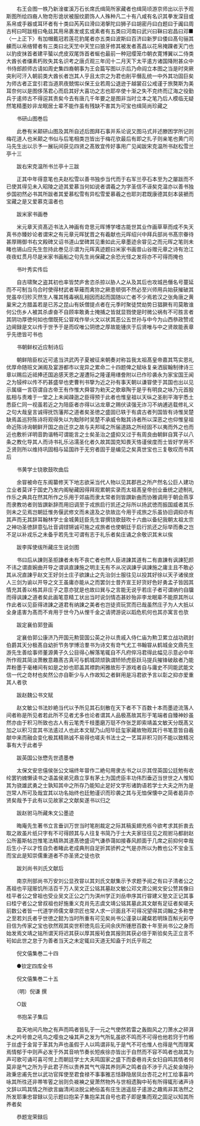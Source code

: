 <!-- { "loadSidebar": true } -->
　　右王会图一帙乃新淦崔溪万石长席氏缉简所家藏者也缉简顷游京师出以示予观斯图所绘四裔人物竒形诡状被服纹罽饰人人殊种凡二十有八咸有名识其拳发深目或系帛或手器或耳环者有十类曰芮芮曰滑曰渇搫陀曰狮子曰胡密丹曰白题曰于阗曰周古柯曰呵跋檀曰龟兹其用帛裹发或玄或素者有五类曰河南曰武兴曰靺曰宕昌曰邓■〈一上正下〉有加帽戴冠若莲花豹尾者亦五类曰波斯曰百济曰新罗曰倭曰髙句骊其躶而以帛络臂者有三类曰北天笁中天笁曰狼牙修其被发者髙昌以花帛掩踝者天门也以豹皮抹首者建平蜑以虎皮双尾饰首者蜒也最前一种冠缨笼巾朝衣寛博翼以二侍类大酋长者缣素朽败失其名识考之唐贞观三年闰十二月天下太平逺方诸国降附甚众中书侍郎颜师古请如周史集四裔朝事为王会篇写图以示后乃命阎立本图之当是时突厥突利可汗入朝前类大酋长者岂其人乎且太宗之为君也削平僭乱统一中外其功固巨矣为师古者正宜引君当道夙夜兢惕以保王业若周公退逊于越裳召公戒谨于旅獒斯为美耳奈何以是图侈荡君心而启其好大喜功之志也耶卒使十渐之失不克终而辽海之役勤兵于逺师古不得逭其责矣今去有唐几千年要之是图非当时立本之笔乃后人模临无疑然笔精墨妙非龙眠居士辈不能作虽有残缺不害其为可宝也缉简尚珍藏之

　　书研山图巻后

　　此巻有米颠研山图及其所自述后图拜石事并系论说又图马式并述滕困学所记则梅花道人也米颠之书似与后笔相类岂皆出于梅花欤最后有即之扎子则亲笔也黄门司马先生出以示予一展玩间获见四贤之髙致宜传好事用广见闻跋宋克温所书赵松雪兰亭十三

　　跋右宋克温所书兰亭十三跋

　　正其中年得意笔也夫赵松雪以善书独歩当代而于右军兰亭石本至为之屡跋而不已使其得见未入昭陵之迹其爱慕当何如说者谓羲之为字圣信不诬矣克温亦以善书独歩国初然必书其所跋者其爱慕松雪有异松雪爱慕羲之也耶刘君既康德其刻本装褫而宝藏之是又爱慕克温者也

　　跋米家书画巻

　　米元章天资髙迈书法入神画有竒思元晖博学嗜古能世其业作画草草而成不失天真书亦臻妙论者谓宋之有元章元晖犹晋之有羲献也元晖绍兴中拜兵部尚书髙宗眷待甚厚赐御书右文殿碑又诏书道山堂碑其见重如此元章墨迹余甞见之而元晖之笔则未睹也锡山应先生忽持此巻见示谓为元晖真迹题曰米家书画昔山谷赠元章之诗有沧江夜夜虹贯月尽是米家书画船之句先生尚保藏之余恐光怪之发将亦不可得而掩也

　　书叶秀实传后

　　自古啸聚之盗其初也率皆焚庐舍恣杀掠以胁人之从及其后也攻城邑僭名号蔓延而不可制当乌合时使得材武者草薙而禽狝之厥患顿弭不然必至兴师用兵始获摧破其党虽卒归殄灭然生人罹其残毒祸乱相因而起而国随以亡者不少焉若汉之张角唐之黄巢宋之方腊盖若是已苏之昆山有妖僧提点者在元季时聚徒焚劫势日猖獗有司莫敢谁何公伤乡人被其杀虐奋不自顾率敢勇士掩捕之皆就显戮使是时微公祸有不可胜言者其阴功厚徳何如也僧既死公甞戏作举火文以状其恶公五世孙与中今为山西叅政赞戎边阃録是文以传于世予于是而叹唯公阴徳之厚故能锺庆于后贤唯与中之贤故能表章乎先徳皆可书也

　　书朝鲜权近应制诗后

　　朝鲜陪臣权近可逺当洪武丙子夏被征来朝奏对称旨我太祖髙皇帝嘉其笃实恩礼优厚命随班文渊阁及宴游都市以宠异之累命二十四题俾之赋咏复亲洒宸翰制律诗三章以赐后近祗捧还国追感天恩之渥遭际之隆谨用缮誊附以已作珍袭永为家宝国王闻之为锓梓以传不朽甚盛举也吏曹判书擥为近之孙有事天朝以谦甞使于其国也出以见示属缀一言窃谓自古帝王有作惟大舜甞为勑天之歌皋陶于是乎有明良之咏乃元首股肱相与责难于一堂之上未闻疎逖之臣得预于此者也惟皇祖以天纵之圣削平海宇悉土悉臣仁同一视虽若近之为陪臣者亦得以沾龙章之赐伏读强无诈习不纳逋逃载修礼义之句大哉皇言诚得抚饬藩邦之道者矣圣徳之盛固已轶于有虞古者列国皆有诗惟吴楚缺焉盖巡狩陈诗将观得失以为黜陟时吴楚不承威令黜其诗者所以深恶之也仰惟皇祖命近陈诗询朝鲜开国之由迁京之故与夫邦域之所届道路之所经固不以夷而外之也而近也敷析详明音韵谐畅可谓能言之士矣圣治之盛抑又过于有周良由朝鲜自箕子以八条之教化导其人而诗书礼乐沾濡圣化者久故其国克知畏天恪谨侯度而士皆好学用不乏贤则所以维持巩固相与延国祚于无穷者固于是编见之矣真世宝也三复敬叹而书其后

　　书黄学士铙歌鼓吹曲后

　　余甞被命在东阁纂修天下地志欲采当代人物以见其郡邑之所产然名公巨人建功立业者莫详于国史乃发内阁秘藏因得拜观累朝实录而太祖髙皇帝创业垂统之迹制礼作乐之典具在然其所作之乐用于郊庙而隶太常者则皆譔新曲而协雅调用于朝会燕享而隶教坊者则皆譔新辞而用旧调至于戎旅启行凯还之际所以扬武徳而振国威者其乐则未之见焉岂朝廷惟务偃武修文而未遑及之欤故迄今用于戎旅之乐虽协旧调抑亦有其声而无其辞耳翰林学士金城黄廷臣先生甞撰铙歌鼓吹十六曲以备纪我朝太祖太宗之神功圣徳辞意弘壮音调铿锵诚可施之戎旅者也使朝廷于启行凯还之际举而奏之岂不足以补戎乐之未备乎若先生可谓有志于礼乐者矣庄诵之余敬识其末以俟

　　跋李挥使绂所藏庄生说剑图

　　书曰后从諌则圣拒諌者未有不丧亡者也然人臣进諌其道有二有直諌有讽諌犯颜不讳之谓直婉曲开导之谓讽直諌施之明主无有不从况讽諌乎讽諌施之庸主且不敢必其从况直諌乎赵文王好剑士庄子欲諌止之先治剑士服往见以投其好徐以天子诸侯庻人三剑为谕以开导之文王虽庸亦能从之而罢剑士昔齐宣王好货好色好勇孟子皆因其情充其善以格其非庄子之意亦犹是也故曰巽与之言能无说乎若庄子者可谓纳约自牖而得讽諌之道者矣此画笔意精工状出当时说剑情态甚妙殆非李龙眠辈不能原其所以作此者以见臣得进諌之道君有纳諌之美者也岂徒资玩赏而已哉虽然庄子为人大扺以全身逺害为髙而不肯用于世今乃从悝千金之请骋游说以蹈危机何也其亦寓言也欤

　　跋定襄伯郭登画

　　定襄伯郭公康济乃开国元勲营国公英之孙以贵戚入侍仁庙为勲卫累立战功疏封伯爵其天分极髙自幼折节务学博洽羣书为诗文有竒气尤工书翰甞从鹤城金文鼎先生游先生善绘事师董源黄子久公目得心解落笔辄自不凡府倅冯君得此幅见示意必中年所作观其简淡萧散意趣髙古真可与鹤城颉颃孰谓矫矫虎臣跃马提兵摧锋破敌者乃能弄粉墨于毫楮间有如是之妙也耶盖其襟韵闲雅故形于游戏者自与庸史不同能武能文信一代之竒材也矣然公亦自靳少与人作故知之者鲜用是冯君欲予言以彰之抑亦爱重其人者欤

　　跋赵魏公书文赋

　　赵文敏公书法妙絶当代以予所见其石刻散在天下者不下百数十本而墨迹流落人间者称是所见者若此所不见者尤多也论者谓其人品极髙故其形于笔端者自臻神妙虽然亦由于积习所致也古人有云笔秃千枝墨磨万珽不作张芝即索靖盖文敏天分既髙又加之以积习宜其书法逺过人也此本文赋乃山阳毕廷玺家藏故物观其行书笔意皆自羲献中来而融会变化极其精熟诚不易得也嗟夫书法士之一艺耳非积习则不能以致精况事有大于此者乎

　　跋英国公张懋先世遗墨巻

　　太保文安忠僖侯张公文端终年甞作二絶句用隶古书之以示其侄英国公廷勉有收纶罢钓媿懒读书之语盖侯弟兄鼎立享有茅土为国虎臣丰功伟烈垂迈当世世之人惟知其为骁雄武勇之士孰知其中之所存乃能知止足好文学形诸韵语若学士大夫之所为是岂常人所可及哉宜其以功名始终也廷勉谨识而珍袭之其与无恤保懐中之简者曷异亦贤矣哉予于此有以见故家之文献矣遂书以归之

　　跋赵驸马所藏朱文公墨迹

　　晦庵先生著书立言垂训万世当时笔削裁定之际其稿奚翅充栋今欲考求其折衷去取之故虽片纸只字有不可得顾其与人往复书简乃于士大夫家往往见之观驸马都尉赵公所蓄斯帖岂惟笔法精熟其道髙徳盛词气谦恭蔼如接春风颜面于几席之前抑何幸哉后生小子以才性自负者睹此老成典刑自足折其骄矜之气是亦所以为教也公不宝金玉而宝此是知崇儒重道者不亦圣贤之徒也欤

　　跋刘尚书刘氏文献后

　　南京刑部尚书万安刘公显孜甞以其刘氏文献集示予求题予阅之有曰子清者公之髙祖也平冦赈饥所活百千万人吴文正公铭其墓赵文敏公邓文肃公掲文安公赞其像曰桂平者公之曾祖也受业吴文正公之门为淇州学正刘岳申序其行甞建义塾文正记其事曰桂宁者公之曾叔祖也好施重义克肖先志虞文靖公铭其墓此其文献有足征者矣嗟夫前数公者皆一代道学师儒文章宗匠也常人求一识面且不可得况望得其词翰之多称誉之至若刘氏者乎世徳之懿为当时所重有可见矣尚书公谨录以藏粲若明珠百斛光彩夺目信为传家之宝也欤然观其奕世积徳先后无间余庆所锺厯百数十年至尚书公之身而始发焉文靖之铭所谓天将迟其获以厚其报茍食其报则其获必倍于斯验矣先正立言不茍如此世之怠于为善者当天之未定辄曰天道无知盍于刘氏乎观之

　　倪文僖集巻二十四

　　●钦定四库全书

　　倪文僖集巻二十五

　　（明）倪谦 撰

　　○跋

　　书抱呆子集后

　　盈天地间凡物之有声而鸣者皆轧于一元之气使然若雷之轰鍧风之刀萧水之砰湃木之吟号兽之吼鸟之嘤虫之噪其声之发为气所轧虽欲不鸣而不可得也他若窍于竹縆于丝虚于金冐于革其为声也虽假于人以鸣谓非轧于是气不可也惟人也得是气而理寓焉情郁于中则声必发于外其音响节奏长短疾徐亦皆出于自然而不容不鸣者也故其为声可歌可诵可喜可愕上而朝廷学士大夫鸣国家之盛下而委巷肖夫女妇自鸣其情者何莫非是气之所为乎此君子所以贵养其气气得其养则声之鸣者自不渉于凡近矣金陵孙政秉忠甫先世以武功官挥使至君食禄不事事雅志恬静隐居凤台杏花之村工绘事喜吟咏其所徃还非帯笭箵之翁则负袯襫之叟萧然物外与世相遗胸中茍有所得辄形诸声诗文辞以鸣其情之所欲言幽清闲淡脱尘絶俗盖有庄生逍遥屈子逺游之趣焉非其浩然之所发耶秉忠甞録以见示题曰抱呆子集抱呆其自号也君子即是集而观之固足以知其所养者矣

　　恭题宠荣録后

